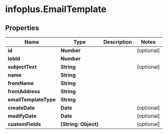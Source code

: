 # infoplus.EmailTemplate

## Properties
Name | Type | Description | Notes
------------ | ------------- | ------------- | -------------
**id** | **Number** |  | [optional] 
**lobId** | **Number** |  | 
**subjectText** | **String** |  | [optional] 
**name** | **String** |  | 
**fromName** | **String** |  | 
**fromAddress** | **String** |  | 
**emailTemplateType** | **String** |  | 
**createDate** | **Date** |  | [optional] 
**modifyDate** | **Date** |  | [optional] 
**customFields** | **{String: Object}** |  | [optional] 


